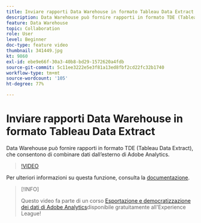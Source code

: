 ```yaml
---
title: Inviare rapporti Data Warehouse in formato Tableau Data Extract
description: Data Warehouse può fornire rapporti in formato TDE (Tableau Data Extract), che consentono di combinare dati dall’esterno di Adobe Analytics.
feature: Data Warehouse
topic: Collaboration
role: User
level: Beginner
doc-type: feature video
thumbnail: 341449.jpg
kt: 9860
exl-id: ebe9e66f-30a3-40b8-bd29-1572620a4fdb
source-git-commit: 5c11ee3222e5e3f81a13ed8fbf2cd22fc32b1740
workflow-type: tm+mt
source-wordcount: '105'
ht-degree: 77%

---
```


# Inviare rapporti Data Warehouse in formato Tableau Data Extract

Data Warehouse può fornire rapporti in formato TDE (Tableau Data Extract), che consentono di combinare dati dall’esterno di Adobe Analytics.

>[!VIDEO](https://video.tv.adobe.com/v/341449/?quality=12&learn=on)

Per ulteriori informazioni su questa funzione, consulta la [documentazione](https://experienceleague.adobe.com/docs/analytics/export/data-warehouse/t-tableau.html?lang=it).

>[!INFO]
>
> Questo video fa parte di un corso [Esportazione e democratizzazione dei dati di Adobe Analytics](https://experienceleague.adobe.com/?recommended=Analytics-A-1-2022.1.democratizing)disponibile gratuitamente all&#39;Experience League!